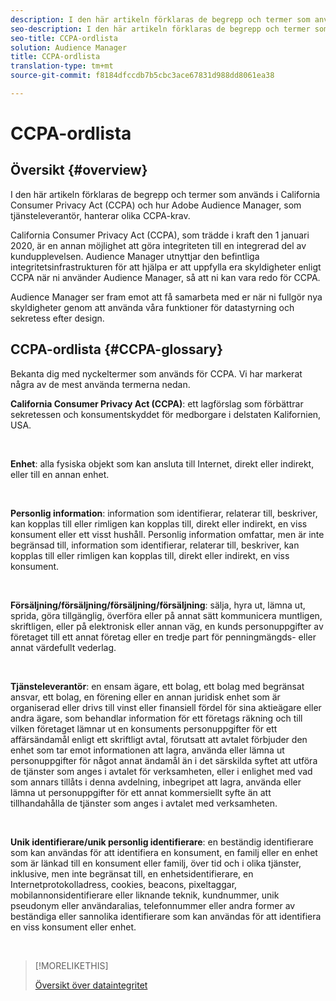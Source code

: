 ```yaml
---
description: I den här artikeln förklaras de begrepp och termer som används i California Consumer Privacy Act (CCPA) och hur Adobe Audience Manager hanterar olika CCPA-krav.
seo-description: I den här artikeln förklaras de begrepp och termer som används i California Consumer Privacy Act (CCPA) och hur Adobe Audience Manager hanterar olika CCPA-krav.
seo-title: CCPA-ordlista
solution: Audience Manager
title: CCPA-ordlista
translation-type: tm+mt
source-git-commit: f8184dfccdb7b5cbc3ace67831d988dd8061ea38

---
```



# CCPA-ordlista

## Översikt {#overview}

I den här artikeln förklaras de begrepp och termer som används i California Consumer Privacy Act (CCPA) och hur Adobe Audience Manager, som tjänsteleverantör, hanterar olika CCPA-krav.

California Consumer Privacy Act (CCPA), som trädde i kraft den 1 januari 2020, är en annan möjlighet att göra integriteten till en integrerad del av kundupplevelsen. Audience Manager utnyttjar den befintliga integritetsinfrastrukturen för att hjälpa er att uppfylla era skyldigheter enligt CCPA när ni använder Audience Manager, så att ni kan vara redo för CCPA.

Audience Manager ser fram emot att få samarbeta med er när ni fullgör nya skyldigheter genom att använda våra funktioner för datastyrning och sekretess efter design.

## CCPA-ordlista {#CCPA-glossary}

Bekanta dig med nyckeltermer som används för CCPA. Vi har markerat några av de mest använda termerna nedan.

**California Consumer Privacy Act (CCPA)**: ett lagförslag som förbättrar sekretessen och konsumentskyddet för medborgare i delstaten Kalifornien, USA.

 

**Enhet**: alla fysiska objekt som kan ansluta till Internet, direkt eller indirekt, eller till en annan enhet.

 

**Personlig information**: information som identifierar, relaterar till, beskriver, kan kopplas till eller rimligen kan kopplas till, direkt eller indirekt, en viss konsument eller ett visst hushåll. Personlig information omfattar, men är inte begränsad till, information som identifierar, relaterar till, beskriver, kan kopplas till eller rimligen kan kopplas till, direkt eller indirekt, en viss konsument.

 

**Försäljning/försäljning/försäljning/försäljning**: sälja, hyra ut, lämna ut, sprida, göra tillgänglig, överföra eller på annat sätt kommunicera muntligen, skriftligen, eller på elektronisk eller annan väg, en kunds personuppgifter av företaget till ett annat företag eller en tredje part för penningmängds- eller annat värdefullt vederlag.

 

**Tjänsteleverantör**: en ensam ägare, ett bolag, ett bolag med begränsat ansvar, ett bolag, en förening eller en annan juridisk enhet som är organiserad eller drivs till vinst eller finansiell fördel för sina aktieägare eller andra ägare, som behandlar information för ett företags räkning och till vilken företaget lämnar ut en konsuments personuppgifter för ett affärsändamål enligt ett skriftligt avtal, förutsatt att avtalet förbjuder den enhet som tar emot informationen att lagra, använda eller lämna ut personuppgifter för något annat ändamål än i det särskilda syftet att utföra de tjänster som anges i avtalet för verksamheten, eller i enlighet med vad som annars tillåts i denna avdelning, inbegripet att lagra, använda eller lämna ut personuppgifter för ett annat kommersiellt syfte än att tillhandahålla de tjänster som anges i avtalet med verksamheten.

 

**Unik identifierare/unik personlig identifierare**: en beständig identifierare som kan användas för att identifiera en konsument, en familj eller en enhet som är länkad till en konsument eller familj, över tid och i olika tjänster, inklusive, men inte begränsat till, en enhetsidentifierare, en Internetprotokolladress, cookies, beacons, pixeltaggar, mobilannonsidentifierare eller liknande teknik, kundnummer, unik pseudonym eller användaralias, telefonnummer eller andra former av beständiga eller sannolika identifierare som kan användas för att identifiera en viss konsument eller enhet.

 

>[!MORELIKETHIS]
>
>[Översikt över dataintegritet](/help/using/overview/data-security-and-privacy/data-privacy.md)

